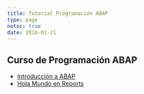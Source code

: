 ```yaml
---
title: Tutorial Programación ABAP
type: page
notoc: true
date: 2016-01-21
---
```

## Curso de Programación ABAP

<div class="wi-list list-minus">
  <ul>
    <li>
      <a href="https://elbauldelprogramador.com/introduccion-abap/" title="Introducción a ABAP">Introducción a ABAP</a>
    </li>
    <li>
      <a href="https://elbauldelprogramador.com/programacion-abap-hola-mundo-en-reports/" title="Programación ABAP: Hola Mundo en Reports">Hola Mundo en Reports</a>
    </li>
  </ul>
</div>
